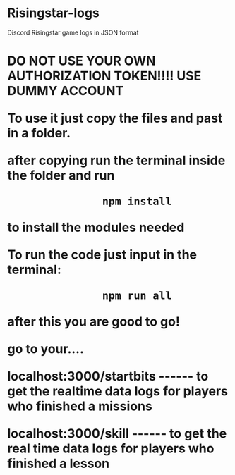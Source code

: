 # Risingstar-logs
Discord Risingstar game logs in JSON format
<h1> DO NOT USE YOUR OWN AUTHORIZATION TOKEN!!!! USE DUMMY ACCOUNT


To use it just copy the files and past in a folder. 

after copying run the terminal inside the folder and run

                   npm install

to install the modules needed


To run the code just input in the terminal:

                   npm run all

after this you are good to go! 

go to your....

localhost:3000/startbits    ------ to get the realtime data logs for players who finished a missions

localhost:3000/skill        ------ to get the real time data logs for players who finished a lesson

